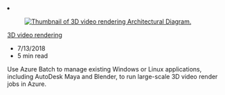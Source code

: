 <!-- This file is automatically generated by build/architectures/build_index.py. Any updates will be lost. -->

<!-- markdownlint-disable MD033 -->

<li class="grid-item item-column" data-categories="Compute ">
<article class="card">
    <div class="card-header has-margin-bottom-none" aria-hidden="true">
        <figure class="image diagram has-height-175 has-overflow-hidden level">
            <a href="/azure/architecture/example-scenario/infrastructure/video-rendering"><img src="/azure/architecture/browse/thumbs/video-rendering.png" class="diagram" alt="Thumbnail of 3D video rendering Architectural Diagram." data-linktype="relative-path"></a>
        </figure>
    </div>
    <div class="card-content">
        <a class="card-content-title has-margin-top-none" href="/azure/architecture/example-scenario/infrastructure/video-rendering">
            <p>3D video rendering</p>
        </a>
        <ul class="card-content-metadata">
            <li>7/13/2018</li>
            <li>5 min read</li>
        </ul>
        <p class="card-content-description">Use Azure Batch to manage existing Windows or Linux applications, including AutoDesk Maya and Blender, to run large-scale 3D video render jobs in Azure.</p>
        <div class="bottom-to-top-fade is-hidden-mobile"></div>
    </div>
</article>
</li>

